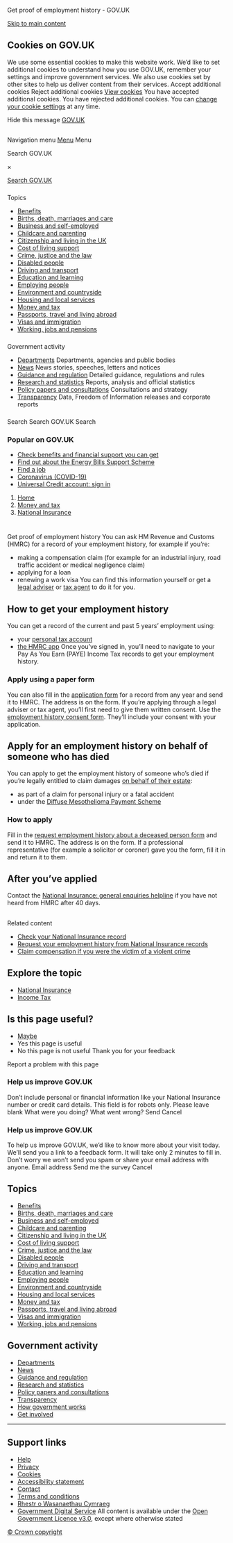
 Get proof of employment history - GOV.UK
 
[Skip to main content](#content)
## Cookies on GOV.UK
We use some essential cookies to make this website work.
We’d like to set additional cookies to understand how you use GOV.UK, remember your settings and improve government services.
We also use cookies set by other sites to help us deliver content from their services.
Accept additional cookies
Reject additional cookies
[View cookies](/help/cookies)
You have accepted additional cookies. 
You have rejected additional cookies. 
 You can [change your cookie settings](/help/cookies) at any time.
 
Hide this message
[GOV.UK](https://www.gov.uk "Go to the GOV.UK homepage")
## 
 Navigation menu
[Menu](/browse)
Menu
 
 Search GOV.UK
 
 ×
 
[Search GOV.UK](/search)
### 
 Topics
* [Benefits](/browse/benefits)
* [Births, death, marriages and care](/browse/births-deaths-marriages)
* [Business and self-employed](/browse/business)
* [Childcare and parenting](/browse/childcare-parenting)
* [Citizenship and living in the UK](/browse/citizenship)
* [Cost of living support](/cost-of-living)
* [Crime, justice and the law](/browse/justice)
* [Disabled people](/browse/disabilities)
* [Driving and transport](/browse/driving)
* [Education and learning](/browse/education)
* [Employing people](/browse/employing-people)
* [Environment and countryside](/browse/environment-countryside)
* [Housing and local services](/browse/housing-local-services)
* [Money and tax](/browse/tax)
* [Passports, travel and living abroad](/browse/abroad)
* [Visas and immigration](/browse/visas-immigration)
* [Working, jobs and pensions](/browse/working)
### 
 Government activity
* [Departments](/government/organisations)
Departments, agencies and public bodies
* [News](/search/news-and-communications)
News stories, speeches, letters and notices
* [Guidance and regulation](/search/guidance-and-regulation)
Detailed guidance, regulations and rules
* [Research and statistics](/search/research-and-statistics)
Reports, analysis and official statistics
* [Policy papers and consultations](/search/policy-papers-and-consultations)
Consultations and strategy
* [Transparency](/search/transparency-and-freedom-of-information-releases)
Data, Freedom of Information releases and corporate reports
### 
 Search
Search GOV.UK
 Search
 
 
### Popular on GOV.UK
* [Check benefits and financial support you can get](/check-benefits-financial-support)
* [Find out about the Energy Bills Support Scheme](/guidance/getting-the-energy-bills-support-scheme-discount)
* [Find a job](/find-a-job)
* [Coronavirus (COVID-19)](/coronavirus)
* [Universal Credit account: sign in](/sign-in-universal-credit)
1. [Home](/)
2. [Money and tax](/browse/tax)
3. [National Insurance](/browse/tax/national-insurance)
# 
 Get proof of employment history
You can ask HM Revenue and Customs (HMRC) for a record of your employment history, for example if you’re:
* making a compensation claim (for example for an industrial injury, road traffic accident or medical negligence claim)
* applying for a loan
* renewing a work visa
You can find this information yourself or get a [legal adviser](/find-a-legal-adviser) or [tax agent](/tax-help) to do it for you.
## How to get your employment history
You can get a record of the current and past 5 years’ employment using:
* your [personal tax account](https://www.tax.service.gov.uk/check-income-tax/income-tax-history)
* [the HMRC app](/government/publications/the-official-hmrc-app/the-free-hmrc-app)
Once you’ve signed in, you’ll need to navigate to your Pay As You Earn (PAYE) Income Tax records to get your employment history.
### Apply using a paper form
You can also fill in the [application form](/government/publications/national-insurance-employment-history-request) for a record from any year and send it to HMRC. The address is on the form.
If you’re applying through a legal adviser or tax agent, you’ll first need to give them written consent. Use the [employment history consent form](/government/publications/paye-employment-history-consent-form-bc539). They’ll include your consent with your application.
## Apply for an employment history on behalf of someone who has died
You can apply to get the employment history of someone who’s died if you’re legally entitled to claim damages [on behalf of their estate](/wills-probate-inheritance):
* as part of a claim for personal injury or a fatal accident
* under the [Diffuse Mesothelioma Payment Scheme](/diffuse-mesothelioma-payment)
### How to apply
Fill in the [request employment history about a deceased person form](/government/publications/paye-employment-history-consent-form-bc539) and send it to HMRC. The address is on the form.
If a professional representative (for example a solicitor or coroner) gave you the form, fill it in and return it to them.
## After you’ve applied
Contact the [National Insurance: general enquiries helpline](/government/organisations/hm-revenue-customs/contact/national-insurance-enquiries-for-employees-and-individuals) if you have not heard from HMRC after 40 days.
## 
 Related content
* [Check your National Insurance record](/check-national-insurance-record)
* [Request your employment history from National Insurance records](/government/publications/national-insurance-employment-history-request)
* [Claim compensation if you were the victim of a violent crime](/claim-compensation-criminal-injury)
## Explore the topic
* [National Insurance](/browse/tax/national-insurance)
* [Income Tax](/topic/personal-tax/income-tax)
## Is this page useful?
* [Maybe](/contact/govuk)
* Yes this page is useful
* No this page is not useful
 Thank you for your feedback
 
 Report a problem with this page
 
### Help us improve GOV.UK
Don’t include personal or financial information like your National Insurance number or credit card details.
This field is for robots only. Please leave blank
What were you doing?
What went wrong?
Send
 Cancel
 
### Help us improve GOV.UK
To help us improve GOV.UK, we’d like to know more about your visit today. We’ll send you a link to a feedback form. It will take only 2 minutes to fill in. Don’t worry we won’t send you spam or share your email address with anyone.
Email address
Send me the survey
 Cancel
 
## Topics
* [Benefits](/browse/benefits)
* [Births, death, marriages and care](/browse/births-deaths-marriages)
* [Business and self-employed](/browse/business)
* [Childcare and parenting](/browse/childcare-parenting)
* [Citizenship and living in the UK](/browse/citizenship)
* [Cost of living support](/cost-of-living)
* [Crime, justice and the law](/browse/justice)
* [Disabled people](/browse/disabilities)
* [Driving and transport](/browse/driving)
* [Education and learning](/browse/education)
* [Employing people](/browse/employing-people)
* [Environment and countryside](/browse/environment-countryside)
* [Housing and local services](/browse/housing-local-services)
* [Money and tax](/browse/tax)
* [Passports, travel and living abroad](/browse/abroad)
* [Visas and immigration](/browse/visas-immigration)
* [Working, jobs and pensions](/browse/working)
## Government activity
* [Departments](/government/organisations)
* [News](/search/news-and-communications)
* [Guidance and regulation](/search/guidance-and-regulation)
* [Research and statistics](/search/research-and-statistics)
* [Policy papers and consultations](/search/policy-papers-and-consultations)
* [Transparency](/search/transparency-and-freedom-of-information-releases)
* [How government works](/government/how-government-works)
* [Get involved](/government/get-involved)
---
## Support links
* [Help](/help)
* [Privacy](/help/privacy-notice)
* [Cookies](/help/cookies)
* [Accessibility statement](/help/accessibility-statement)
* [Contact](/contact)
* [Terms and conditions](/help/terms-conditions)
* [Rhestr o Wasanaethau Cymraeg](/cymraeg)
* [Government Digital Service](/government/organisations/government-digital-service)
 All content is available under the [Open Government Licence v3.0](https://www.nationalarchives.gov.uk/doc/open-government-licence/version/3/), except where otherwise stated
 
[© Crown copyright](https://www.nationalarchives.gov.uk/information-management/re-using-public-sector-information/uk-government-licensing-framework/crown-copyright/)
